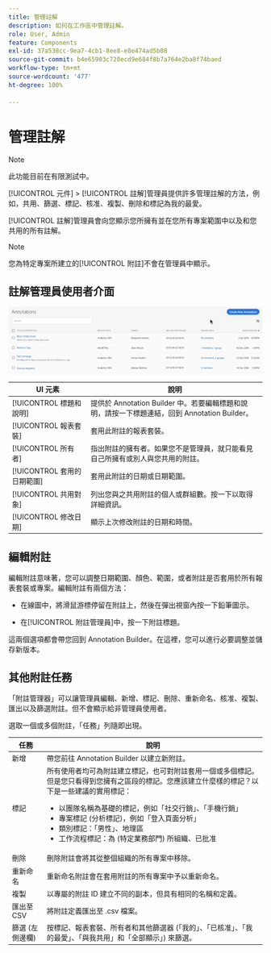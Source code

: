 ```yaml
---
title: 管理註解
description: 如何在工作區中管理註解。
role: User, Admin
feature: Components
exl-id: 37a538cc-9ea7-4cb1-8ee8-e8e474ad5b08
source-git-commit: b4e65903c720ecd9e684f8b7a764e2ba8f74baed
workflow-type: tm+mt
source-wordcount: '477'
ht-degree: 100%

---
```


# 管理註解

>[!NOTE]
>
>此功能目前在有限測試中。

[!UICONTROL 元件] > [!UICONTROL 註解]管理員提供許多管理註解的方法，例如，共用、篩選、標記、核准、複製、刪除和標記為我的最愛。

[!UICONTROL 註解]管理員會向您顯示您所擁有並在您所有專案範圍中以及和您共用的所有註解。

>[!NOTE]
>
>您為特定專案所建立的[!UICONTROL 附註]不會在管理員中顯示。

## 註解管理員使用者介面

![](assets/annotation-mgr.png)

| UI 元素 | 說明 |
| --- | --- | 
| [!UICONTROL 標題和說明] | 提供於 Annotation Builder 中。若要編輯標題和說明，請按一下標題連結，回到 Annotation Builder。 |
| [!UICONTROL 報表套裝] | 套用此附註的報表套裝。 |
| [!UICONTROL 所有者] | 指出附註的擁有者。如果您不是管理員，就只能看見自己所擁有或別人與您共用的附註。 |
| [!UICONTROL 套用的日期範圍] | 套用此附註的日期或日期範圍。 |
| [!UICONTROL 共用對象] | 列出您與之共用附註的個人或群組數。按一下以取得詳細資訊。 |
| [!UICONTROL 修改日期] | 顯示上次修改附註的日期和時間。 |

## 編輯附註

編輯附註意味著，您可以調整日期範圍、顏色、範圍，或者附註是否套用於所有報表套裝或專案。編輯附註有兩個方法：

* 在線圖中，將滑鼠游標停留在附註上，然後在彈出視窗內按一下鉛筆圖示。

* 在[!UICONTROL 附註管理員]中，按一下附註標題。

這兩個選項都會帶您回到 Annotation Builder。在這裡，您可以進行必要調整並儲存新版本。

## 其他附註任務

「附註管理器」可以讓管理員編輯、新增、標記、刪除、重新命名、核准、複製、匯出以及篩選附註。但不會顯示給非管理員使用者。

選取一個或多個附註，「任務」列隨即出現。

| 任務 | 說明 |
| --- | --- |
| 新增 | 帶您前往 Annotation Builder 以建立新附註。 |
| 標記 | 所有使用者均可為附註建立標記，也可對附註套用一個或多個標記。但是您只看得到您擁有之區段的標記。您應該建立什麼樣的標記？以下是一些建議的實用標記：<ul><li>以團隊名稱為基礎的標記，例如「社交行銷」、「手機行銷」</li><li>專案標記 (分析標記)，例如「登入頁面分析」</li><li>類別標記：「男性」、地理區</li><li>工作流程標記：為 (特定業務部門) 所組織、已批准</li></ul> |
| 刪除 | 刪除附註會將其從整個組織的所有專案中移除。 |
| 重新命名 | 重新命名附註會在套用附註的所有專案中予以重新命名。 |
| 複製 | 以專屬的附註 ID 建立不同的副本，但具有相同的名稱和定義。 |
| 匯出至 CSV | 將附註定義匯出至 .csv 檔案。 |
| 篩選 (左側邊欄) | 按標記、報表套裝、所有者和其他篩選器 (「我的」、「已核准」、「我的最愛」、「與我共用」和「全部顯示」) 來篩選。 |
